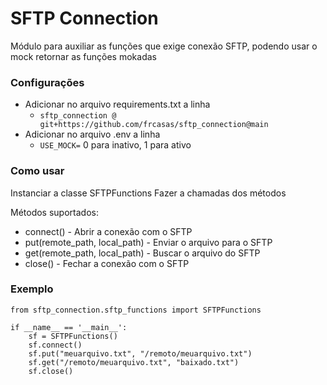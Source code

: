 # SFTP Connection

Módulo para auxiliar as funções que exige conexão SFTP, podendo usar o mock retornar as funções mokadas

### Configurações
* Adicionar no arquivo requirements.txt a linha
  * `sftp_connection @ git+https://github.com/frcasas/sftp_connection@main`
* Adicionar no arquivo .env a linha
  * `USE_MOCK=` 0 para inativo, 1 para ativo

### Como usar
Instanciar a classe SFTPFunctions
Fazer a chamadas dos métodos

Métodos suportados:
* connect() - Abrir a conexão com o SFTP
* put(remote_path, local_path) - Enviar o arquivo para o SFTP
* get(remote_path, local_path) - Buscar o arquivo do SFTP
* close() - Fechar a conexão com o SFTP

### Exemplo
```
from sftp_connection.sftp_functions import SFTPFunctions

if __name__ == '__main__':
    sf = SFTPFunctions()
    sf.connect()
    sf.put("meuarquivo.txt", "/remoto/meuarquivo.txt")
    sf.get("/remoto/meuarquivo.txt", "baixado.txt")
    sf.close()

```